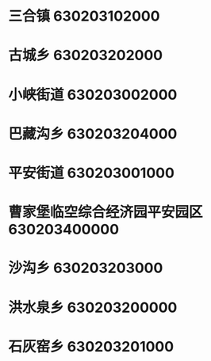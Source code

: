 # 三合镇 630203102000
# 古城乡 630203202000
# 小峡街道 630203002000
# 巴藏沟乡 630203204000
# 平安街道 630203001000
# 曹家堡临空综合经济园平安园区 630203400000
# 沙沟乡 630203203000
# 洪水泉乡 630203200000
# 石灰窑乡 630203201000

